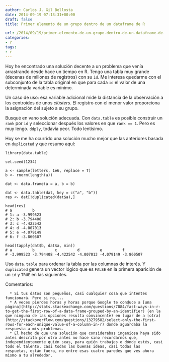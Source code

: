 ```yaml
---
author: Carlos J. Gil Bellosta
date: 2014-09-19 07:13:31+00:00
draft: false
title: Primer elemento de un grupo dentro de un dataframe de R

url: /2014/09/19/primer-elemento-de-un-grupo-dentro-de-un-dataframe-de-r/
categories:
- r
tags:
- r
---
```


Hoy he encontrado una solución decente a un problema que venía arrastrando desde hace un tiempo en R. Tengo una tabla muy grande (decenas de millones de registros) con su `id`. Me interesa quedarme con el subconjunto de la tabla original en que para cada `id` el valor de una determinada variable es mínimo.

Un caso de uso: esa variable adicional mide la distancia de la observación a los centroides de unos _clústers_. El registro con el menor valor proporciona la asignación del sujeto a su grupo.

Busqué en vano solución adecuada. Con `data.table` es posible construir un `rank` por `id` y seleccionar después los valores en que `rank == 1`. Pero es muy lengo. `ddply`, todavía peor. Todo lentísimo.

Hoy se me ha ocurrido una solución mucho mejor que las anteriores basada en `duplicated` y que resumo aquí:



    library(data.table)

    set.seed(1234)

    a <- sample(letters, 1e6, replace = T)
    b <- rnorm(length(a))

    dat <- data.frame(a = a, b = b)

    dat <- data.table(dat, key = c("a", "b"))
    res <- dat[!duplicated(dat$a),]

    head(res)
    # a         b
    # 1: a -3.999523
    # 2: b -3.794408
    # 3: c -4.422542
    # 4: d -4.007013
    # 5: e -4.079149
    # 6: f -3.860507

    head(tapply(dat$b, dat$a, min))
    # a         b         c         d         e         f
    # -3.999523 -3.794408 -4.422542 -4.007013 -4.079149 -3.860507



Uso `data.table` para ordenar la tabla por las columnas de interés. Y `duplicated` genera un vector lógico que es `FALSE` en la primera aparición de un `id` y `TRUE` en las siguientes.

Comentarios:



	  * Si tus datos son pequeños, casi cualquier cosa que intentes funcionará. Pero si no,...
	  * A veces pierdes horas y horas porque Google te conduce a [una página](http://stats.stackexchange.com/questions/7884/fast-ways-in-r-to-get-the-first-row-of-a-data-frame-grouped-by-an-identifier) (en la que ninguna de las opciones resulta convincente) en lugar de a [otra](http://stackoverflow.com/questions/13279582/select-only-the-first-rows-for-each-unique-value-of-a-column-in-r) donde aguardaba la respuesta a mis problemas.
	  * El hecho de que una solución que considerabas ingeniosa haya sido antes descrita por otro antes no hace sino recordarnos que, independientemente quién seas, para quién trabajes o dónde estés, casi todo el talento, casi todas las buenas ideas, casi todas las respuetas, están fuera, no entre esas cuatro paredes que ves ahora mismo a tu alrededor.

